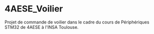 # 4AESE_Voilier
Projet de commande de voilier dans le cadre du cours de Périphériques STM32 de 4AESE à l'INSA Toulouse.
